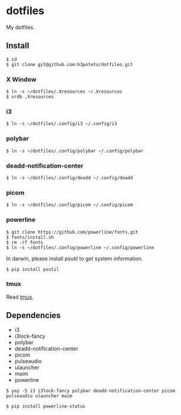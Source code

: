 # dotfiles
My dotfiles.

## Install

```
$ cd
$ git clone git@github.com:h3poteto/dotfiles.git
```

### X Window
```
$ ln -s ~/dotfiles/.Xresources ~/.Xresources
$ xrdb .Xresources
```

### i3
```
$ ln -s ~/dotfiles/.config/i3 ~/.config/i3
```

### polybar
```
$ ln -s ~/dotfiles/.config/polybar ~/.config/polybar
```

### deadd-notification-center
```
$ ln -s ~/dotfiles/.config/deadd ~/.config/deadd
```

### picom
```
$ ln -s ~/dotfiles/.config/picom ~/.config/picom
```

### powerline
```
$ git clone https://github.com/powerline/fonts.git
$ fonts/install.sh
$ rm -rf fonts
$ ln -s ~/dotfiles/.config/powerline ~/.config/powerline
```

In darwin, please install psutil to get system information.
```
$ pip install psutil
```

### tmux
Read [tmux](./tmux/README.md).



## Dependencies
- i3
- i3lock-fancy
- polybar
- deadd-notification-center
- picom
- pulseaudio
- ulauncher
- maim
- powerline

```
$ yay -S i3 i3lock-fancy polybar deadd-notification-center picom pulseaudio ulauncher maim
```

```
$ pip install powerline-status
```


